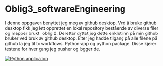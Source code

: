 # Oblig3_softwareEngineering
I denne oppgaven benyttet jeg meg av github desktop. Ved å bruke github desktop fikk jeg lett opprettet en lokal repository
bestående av diverse filer og mapper brukt i oblig 2. Deretter dyttet jeg dette enklet inn på min github bruker ved bruk
av github desktop. Etter jeg hadde tilgang på alle filene på github la jeg til to workflows. Python-app og python package. 
Disse kjører testene for hver gang jeg pusher og logger de. 

[![Python application](https://github.com/henborda/Oblig3_softwareEngineering/actions/workflows/python-app.yml/badge.svg)](https://github.com/henborda/Oblig3_softwareEngineering/actions/workflows/python-app.yml)
